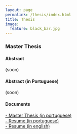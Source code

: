 ```yaml
---
layout: page
permalink: /thesis/index.html
title: Thesis
image:
  feature: black_bar.jpg
---
```



### Master Thesis

#### Abstract

(soon)

#### Abstract (in Portuguese)

(soon)

####  Documents
<a href="../thesis/thesis.pdf"><i class="icon-pdf"></i> - Master Thesis (in portuguese) </a> <br/>
<a href="../thesis/resume_p.pdf"><i class="icon-pdf"></i> - Resume (in portuguese) </a> <br/>
<a href="../thesis/resume_e.pdf"><i class="icon-pdf"></i> - Resume (in english) </a> <br/>







